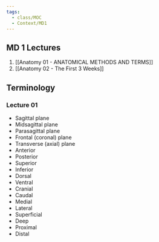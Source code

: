 ```yaml
---
tags:
  - class/MOC
  - Context/MD1
---
```

## MD 1 Lectures
1. [[Anatomy 01 - ANATOMICAL METHODS AND TERMS]]
2. [[Anatomy 02 - The First 3 Weeks]]


## Terminology
### Lecture 01
- Sagittal plane
- Midsagittal plane
- Parasagittal plane
- Frontal (coronal) plane
- Transverse (axial) plane
- Anterior
- Posterior
- Superior 
- Inferior
- Dorsal
- Ventral
- Cranial
- Caudal
- Medial
- Lateral
- Superficial
- Deep
- Proximal
- Distal
